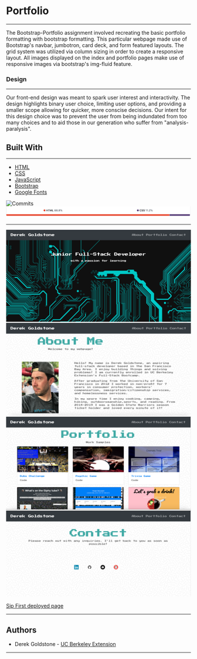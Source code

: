 # Portfolio

___

The Bootstrap-Portfolio assignment involved recreating the basic portfolio formatting with bootstrap formatting. This particular webpage made use of Bootstrap's navbar, jumbotron, card deck, and form featured layouts. The grid system was utilized via column sizing in order to create a responsive layout. All images displayed on the index and portfolio pages make use of responsive images via bootstrap's img-fluid feature.  

### Design

---

Our front-end design was meant to spark user interest and interactivity. The design highlights binary user choice, limiting user options, and providing a smaller scope allowing for quicker, more conscise decisions. Our intent for this design choice was to prevent the user from being indundated from too many choices and to aid those in our generation who suffer from "analysis-paralysis".

## Built With

___

* [HTML](https://developer.mozilla.org/en-US/docs/Web/Guide/HTML/HTML5)
* [CSS](https://developer.mozilla.org/en-US/docs/Web/CSS)
* [JavaScript](https://developer.mozilla.org/en-US/docs/Web/JavaScript/Reference)
* [Bootstrap](https://getbootstrap.com/docs/4.3/getting-started/introduction/)
* [Google Fonts](https://developers.google.com/fonts/)

![Commits](/assets/images/screenshots/commit-graph.png)
![Graph](/assets/images/screenshots/graph-percentage.png)
___

![Landing Page](/assets/images/screenshots/landing-screenshot.png)
![About Me](/assets/images/screenshots/about-me-screenshot.png)
![Portfolio](/assets/images/screenshots/portfolio-screenshot.png)
![Contact](/assets/images/screenshots/contact-screenshot.png)

[Sip First deployed page](https://github.com/djgoldstone/Portfolio)

___

## Authors

* Derek Goldstone - [UC Berkeley Extension](https://www.linkedin.com/in/derek-goldstone-482884a3/)

___